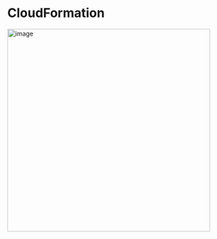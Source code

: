 # CloudFormation

<img width="457" alt="image" src="https://github.com/user-attachments/assets/9d1c7e00-33a3-41ab-90e7-0744b2a2ea96">
